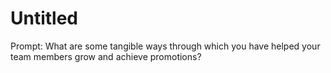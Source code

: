 # Untitled

Prompt: What are some tangible ways through which you have helped your team members grow and achieve promotions?